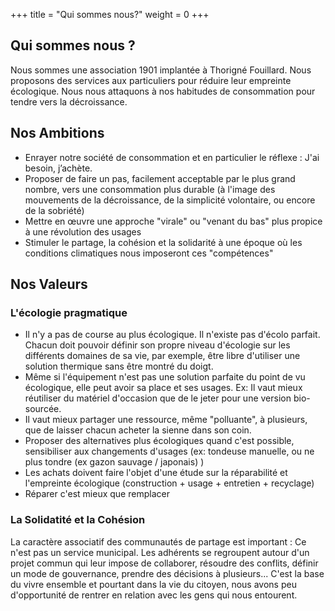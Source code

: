 +++
title = "Qui sommes nous?"
weight = 0
+++


<h2 class="title">
    Qui sommes nous ?
</h2>
<p>
    Nous sommes une association 1901 implantée à Thorigné Fouillard. Nous proposons des services aux particuliers pour
    réduire leur empreinte écologique. Nous nous attaquons à nos habitudes de consommation pour tendre vers la
    décroissance.
</p>

<h2>Nos Ambitions</h2>
<ul>
    <li>Enrayer notre société de consommation et en particulier le réflexe : J'ai besoin, j’achète.</li>
    <li>Proposer de faire un pas, facilement acceptable par le plus grand nombre, vers une consommation plus
        durable (à l'image des mouvements de la décroissance, de la simplicité volontaire, ou encore de la
        sobriété)
    </li>
    <li>Mettre en œuvre une approche "virale" ou "venant du bas" plus propice à une révolution des usages</li>
    <li>Stimuler le partage, la cohésion et la solidarité à une époque où les conditions climatiques nous
        imposeront ces "compétences"
    </li>
</ul>



<h2>Nos Valeurs</h2>

<h3>L'écologie pragmatique</h3>
<ul>
    <li> Il n'y a pas de course au plus écologique. Il n'existe pas d'écolo parfait. Chacun doit pouvoir
        définir son propre niveau d'écologie sur les différents domaines de sa vie, par exemple, être libre
        d'utiliser une solution thermique sans être montré du doigt.
    </li>
    <li> Même si l'équipement n'est pas une solution parfaite du point de vu écologique, elle peut avoir sa
        place et ses usages. Ex: Il vaut mieux réutiliser du matériel d'occasion que de le jeter pour une
        version bio-sourcée.
    </li>
    <li> Il vaut mieux partager une ressource, même "polluante", à plusieurs, que de laisser chacun acheter
        la sienne dans son coin.
    </li>
    <li> Proposer des alternatives plus écologiques quand c'est possible, sensibiliser aux changements
        d'usages (ex: tondeuse manuelle, ou ne plus tondre (ex gazon sauvage / japonais) )
    </li>
    <li> Les achats doivent faire l'objet d'une étude sur la réparabilité et l'empreinte écologique
        (construction + usage + entretien + recyclage)
    </li>
    <li> Réparer c'est mieux que remplacer</li>
</ul>


<h3>La Solidatité et la Cohésion</h3>
<p>
    La caractère associatif des communautés de partage est important : Ce n'est pas un service municipal. Les adhérents
    se regroupent autour d'un projet commun qui leur impose de collaborer, résoudre des conflits, définir un mode de
    gouvernance, prendre des décisions à plusieurs... C'est la base du vivre ensemble et pourtant dans la vie du
    citoyen, nous avons peu d'opportunité de rentrer en relation avec les gens qui nous entourent.
</p>